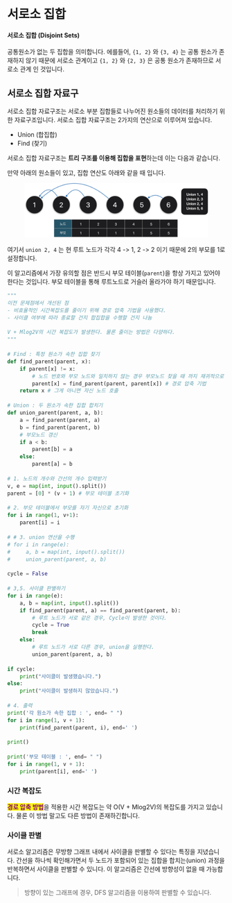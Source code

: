 # 서로소 집합

#### 서로소 집합 (Disjoint Sets)

공통원소가 없는 두 집합을 의미합니다. 에를들어, `{1, 2}` 와 `{3, 4}` 는 공통 원소가 존재하지 않기 때문에 서로소 관계이고 `{1, 2}` 와 `{2, 3}` 은 공통 원소가 존재하므로 서로소 관계 인 것입니다.

## 서로소 집합 자료구

서로소 집합 자료구조는 서로소 부분 집합들로 나누어진 원소들의 데이터를 처리하기 위한 자료구조입니다. 서로소 집합 자료구조는 2가지의 연산으로 이루어져 있습니다.

* Union (합집합)
* Find (찾기)&#x20;

서로소 집합 자료구조는 **트리 구조를 이용해 집합을 표현**하는데 이는 다음과 같습니다.

만약 아래의 원소들이 있고, 집합 연산도 아래와 같을 때 입니다.

<figure><img src="../../.gitbook/assets/image (10).png" alt=""><figcaption></figcaption></figure>

여기서 `union 2, 4` 는 현 루트 노드가 각각 4 -> 1, 2 -> 2 이기 때문에 2의 부모를 1로 설정합니다.

이 알고리즘에서 가장 유의할 점은 반드시 부모 테이블(`parent`)을 항상 가지고 있어야한다는 것입니다. 부모 테이블을 통해 루트노드로 거슬러 올라가야 하기 때문입니다.&#x20;

```python
"""
이전 문제점에서 개선된 점
- 비효율적인 시간복잡도를 줄이기 위해 경로 압축 기법을 사용했다.
- 사이클 여부에 따라 종료할 건지 합집합을 수행할 건지 나눔

V + Mlog2V의 시간 복잡도가 발생한다. 물론 줄이는 방법은 다양하다.
"""

# Find : 특정 원소가 속한 집합 찾기
def find_parent(parent, x):
    if parent[x] != x:
        # 노드 번호와 부모 노드와 일치하지 않는 경우 부모노드 찾을 때 까지 재귀적으로 호출
        parent[x] = find_parent(parent, parent[x]) # 경로 압축 기법
    return x # 그게 아니면 자신 노드 호출

# Union : 두 원소가 속한 집합 합치기
def union_parent(parent, a, b):
    a = find_parent(parent, a)
    b = find_parent(parent, b)
    # 부모노드 갱신
    if a < b:
        parent[b] = a 
    else:
        parent[a] = b

# 1. 노드의 개수와 간선의 개수 입력받기
v, e = map(int, input().split())
parent = [0] * (v + 1) # 부모 테이블 초기화 

# 2. 부모 테이블에서 부모를 자기 자신으로 초기화
for i in range(1, v+1):
    parent[i] = i

# # 3. union 연산을 수행
# for i in range(e):
#     a, b = map(int, input().split())
#     union_parent(parent, a, b)

cycle = False

# 3,5. 사이클 판별하기
for i in range(e):
    a, b = map(int, input().split())
    if find_parent(parent, a) == find_parent(parent, b):
        # 루트 노드가 서로 같은 경우, Cycle이 발생한 것이다.
        cycle = True
        break
    else:
        # 루트 노드가 서로 다른 경우, union을 실행한다.
        union_parent(parent, a, b)

if cycle:
    print("사이클이 발생했습니다.")
else:
    print("사이클이 발생하지 않았습니다.")

# 4. 출력
print('각 원소가 속한 집합 : ', end= " ")
for i in range(1, v + 1):
    print(find_parent(parent, i), end=' ')

print()

print('부모 테이블 : ', end= " ")
for i in range(1, v + 1):
    print(parent[i], end=' ')

```

### &#x20; 시간 복잡도

<mark style="color:purple;">**경로 압축 방법**</mark>을 적용한 시간 복잡도는 약 O(V + Mlog2V)의 복잡도를 가지고 있습니다. 물론 이 방법 말고도 다른 방법이 존재하긴합니다.

### 사이클 판별

서로소 알고리즘은 무방향 그래프 내에서 사이클을 판별할 수 있다는 특징을 지녔습니다.  간선을 하나씩 확인해가면서 두 노드가 포함되어 있는 집합을 합치는(union) 과정을 반복하면서 사이클을 판별할 수 있니다. 이 알고리즘은 간선에 방향성이 없을 때 가능합니다.

> 방향이 있는 그래프에 경우, DFS 알고리즘을 이용하여 판별할 수 있습니다.

